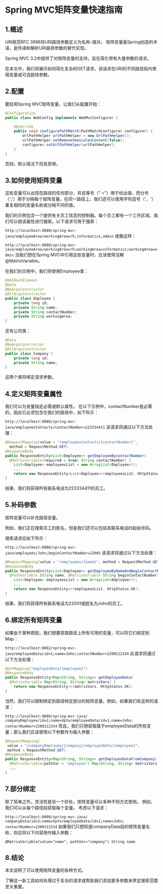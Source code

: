 # Spring MVC矩阵变量快速指南

## 1.概述
URI规范RFC 3986将URI路径参数定义为名称-值对。 矩阵变量是Spring创造的术语，是传递和解析URI路径参数的替代实现。

Spring MVC 3.2中提供了对矩阵变量的支持，旨在简化带有大量参数的请求。


在本文中，我们将展示如何简化复杂的GET请求，该请求在URI的不同路径段内使用变量或可选路径参数。

## 2.配置
要启用Spring MVC矩阵变量，让我们从配置开始：

```java
@Configuration
public class WebConfig implements WebMvcConfigurer {
 
    @Override
    public void configurePathMatch(PathMatchConfigurer configurer) {
        UrlPathHelper urlPathHelper = new UrlPathHelper();
        urlPathHelper.setRemoveSemicolonContent(false);
        configurer.setUrlPathHelper(urlPathHelper);
    }
}
```

否则，默认情况下将其禁用。

## 3.如何使用矩阵变量
这些变量可以出现在路径的任何部分，并且等号（“ =”）用于给出值，而分号（';'）用于分隔每个矩阵变量。在同一路径上，我们还可以使用字符逗号（'，'）重复相同的变量名称或分隔不同的值。

我们的示例包含一个提供有关员工信息的控制器。每个员工都有一个工作区域，我们可以按该属性进行搜索。以下请求可用于搜索：

`http://localhost:8080/spring-mvc-java/employeeArea/workingArea=rh,informatics,admin`
或像这样：

`http://localhost:8080/spring-mvc-java/employeeArea/workingArea=rh;workingArea=informatics;workingArea=admin`
当我们想在Spring MVC中引用这些变量时，应该使用注解@MatrixVariable。

在我们的示例中，我们将使用Employee类：

```java
@XmlRootElement
@Data
@NoArgsConstructor
@AllArgsConstructor
public class Employee {
    private long id;
    private String name;
    private String contactNumber;
    private String workingArea;
}
```

还有公司类：

```java
@Data
@NoArgsConstructor
@AllArgsConstructor
public class Company {
    private long id;
    private String name;
}
```

这两个类将绑定请求参数。

## 4.定义矩阵变量属性
我们可以为变量指定必需或默认属性。 在以下示例中，contactNumber是必需的，因此它必须包含在我们的路径中，如下所示：

`http://localhost:8080/spring-mvc-java/employeesContacts/contactNumber=223334411`
该请求将通过以下方法处理：

```java
@RequestMapping(value = "/employeesContacts/{contactNumber}", 
  method = RequestMethod.GET)
@ResponseBody
public ResponseEntity<List<Employee>> getEmployeeBycontactNumber(
  @MatrixVariable(required = true) String contactNumber) {
    List<Employee> employeesList = new ArrayList<Employee>();
    ...
    return new ResponseEntity<List<Employee>>(employeesList, HttpStatus.OK);
}
```

结果，我们将获得所有联系电话为223334411的员工。

## 5.补码参数

矩阵变量可以补充路径变量。

例如，我们正在搜索员工的姓名，但是我们还可以包括其联系电话的起始号码。

搜索请求应如下所示：

`http://localhost:8080/spring-mvc-java/employees/John;beginContactNumber=22001`
该请求将通过以下方法处理：

```java
@RequestMapping(value = "/employees/{name}", method = RequestMethod.GET)
@ResponseBody
public ResponseEntity<List<Employee>> getEmployeeByNameAndBeginContactNumber(
  @PathVariable String name, @MatrixVariable String beginContactNumber) {
    List<Employee> employeesList = new ArrayList<Employee>();
    ...
    return new ResponseEntity<>(employeesList, HttpStatus.OK);
}
```

结果，我们将获得所有联系电话为22001或姓名为John的员工。

## 6.绑定所有矩阵变量
如果由于某种原因，我们想要获取路径上所有可用的变量，可以将它们绑定到Map：

`http://localhost:8082/spring-mvc-java/employeeData/id=1;name=John;contactNumber=2200112334`
此请求将通过以下方法处理：

```java
@GetMapping("employeeData/{employee}")
@ResponseBody
public ResponseEntity<Map<String, String>> getEmployeeData(
  @MatrixVariable Map<String, String> matrixVars) {
    return new ResponseEntity<>(matrixVars, HttpStatus.OK);
}
```

当然，我们可以限制绑定到路径特定部分的矩阵变量。例如，如果我们有这样的请求：

`http://localhost:8080/spring-mvc-java/ companyEmployee/id=2;name=Xpto/employeeData/id=1;name=John; contactNumber=2200112334`
而且，我们只想获取属于employeeData的所有变量；那么我们应该使用以下参数作为输入参数：

```java
@RequestMapping(
 value = "/companyEmployee/{company}/employeeData/{employee}",
 method = RequestMethod.GET)
@ResponseBody
public ResponseEntity<Map<String, String>> getEmployeeDataFromCompany(
  @MatrixVariable(pathVar = "employee") Map<String, String> matrixVars) {
  ...
}
```

## 7.部分绑定
除了简单之外，灵活性是另一个好处，矩阵变量可以多种不同方式使用。 例如，我们可以从每个路径段获取每个变量。 考虑以下请求：

`http://localhost:8080/spring-mvc-java/
  companyData/id=2;name=Xpto/employeeData/id=1;name=John;
  contactNumber=2200112334`
如果我们只想知道companyData段的矩阵变量名称，则应将以下内容用作输入参数：

`@MatrixVariable(value="name", pathVar="company") String name`

## 8.结论
本文说明了可以使用矩阵变量的各种方式。


了解这一新工具如何处理过于复杂的请求或帮助我们添加更多参数来界定搜索范围至关重要。